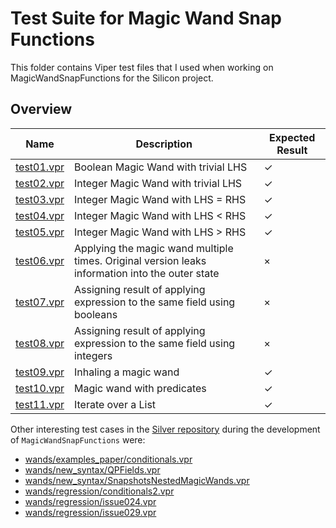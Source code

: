 # Test Suite for Magic Wand Snap Functions

This folder contains Viper test files that I used when working on MagicWandSnapFunctions for the Silicon project.

## Overview

| Name                       | Description                                                                                     | Expected Result |
|----------------------------|-------------------------------------------------------------------------------------------------|-----------------|
| [test01.vpr](./test01.vpr) | Boolean Magic Wand with trivial LHS                                                             | ✓               |
| [test02.vpr](./test02.vpr) | Integer Magic Wand with trivial LHS                                                             | ✓               |
| [test03.vpr](./test03.vpr) | Integer Magic Wand with LHS = RHS                                                               | ✓               |
| [test04.vpr](./test04.vpr) | Integer Magic Wand with LHS < RHS                                                               | ✓               |
| [test05.vpr](./test05.vpr) | Integer Magic Wand with LHS > RHS                                                               | ✓               |
| [test06.vpr](./test06.vpr) | Applying the magic wand multiple times. Original version leaks information into the outer state | ×               |
| [test07.vpr](./test07.vpr) | Assigning result of applying expression to the same field using booleans                        | ×               |
| [test08.vpr](./test08.vpr) | Assigning result of applying expression to the same field using integers                        | ×               |
| [test09.vpr](./test09.vpr) | Inhaling a magic wand                                                                           | ✓               |
| [test10.vpr](./test10.vpr) | Magic wand with predicates                                                                      | ✓               |
| [test11.vpr](./test11.vpr) | Iterate over a List                                                                             | ✓               |

Other interesting test cases in the [Silver repository](https://github.com/viperproject/silver/tree/master/src/test/resources) during the development of `MagicWandSnapFunctions` were:
* [wands/examples_paper/conditionals.vpr](https://github.com/viperproject/silver/tree/master/src/test/resources/wands/examples_paper/conditionals.vpr)
* [wands/new_syntax/QPFields.vpr](https://github.com/viperproject/silver/tree/master/src/test/resources/wands/new_syntax/QPFields.vpr)
* [wands/new_syntax/SnapshotsNestedMagicWands.vpr](https://github.com/viperproject/silver/tree/master/src/test/resources/wands/new_syntax/SnapshotsNestedMagicWands.vpr)
* [wands/regression/conditionals2.vpr](https://github.com/viperproject/silver/tree/master/src/test/resources/wands/regression/conditionals2.vpr)
* [wands/regression/issue024.vpr](https://github.com/viperproject/silver/tree/master/src/test/resources/wands/regression/issue024.vpr)
* [wands/regression/issue029.vpr](https://github.com/viperproject/silver/tree/master/src/test/resources/wands/regression/issue029.vpr)
